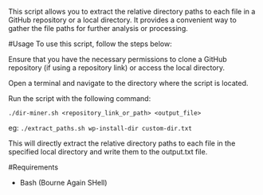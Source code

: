 

This script allows you to extract the relative directory paths to each file in a GitHub repository or a local directory. It provides a convenient way to gather the file paths for further analysis or processing.

#Usage
To use this script, follow the steps below:

Ensure that you have the necessary permissions to clone a GitHub repository (if using a repository link) or access the local directory.

Open a terminal and navigate to the directory where the script is located.

Run the script with the following command:

```./dir-miner.sh <repository_link_or_path> <output_file>```

eg: ```./extract_paths.sh wp-install-dir custom-dir.txt```

This will directly extract the relative directory paths to each file in the specified local directory and write them to the output.txt file.

#Requirements
- Bash (Bourne Again SHell)